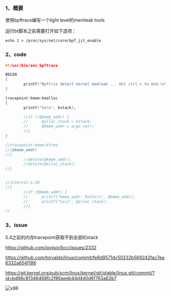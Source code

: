 ### 1、概要

使用bpftrace编写一个light level的memleak tools

运行bt脚本之前需要打开如下选项：

`echo 1 > /proc/sys/net/core/bpf_jit_enable`

### 2、code

```c
#!/usr/bin/env bpftrace

BEGIN
{
        printf("Bpftrce detect kernel memleak ... Hit ctrl-c to end.\n");
}

tracepoint:kmem:kmalloc
{
        printf("%s\n", kstack);

        //if (!@kmem_addr) {
        //      @alloc_stack = kstack;
        //      @kmem_addr = args->ptr;
        //}
}

//tracepoint:kmem:kfree
///@kmem_addr/
//{
        //delete(@kmem_addr);
        //delete(@alloc_stack);
//}


//interval:s:30
//{
        //if (@kmem_addr) {
        //      printf("kmem_addr: 0x%lx\n", @kmem_addr);
        //      printf("%s\n", @alloc_stack);
        //}
//
```

### 3、issue

5.4之前的内存tracepoint获取不到全部的stack

https://github.com/iovisor/bcc/issues/2332

https://github.com/torvalds/linux/commit/fe8d9571dc50232b569242fac7ea6332a654f186

https://git.kernel.org/pub/scm/linux/kernel/git/stable/linux.git/commit/?id=bd98c81346468fc2f86aeeb44d4d0d6f763a62b7

![x86](D:\akon\note\akon\linux-kernel-learn\Linux性能调优\分析工具\ebpf\bpftrace\tracepoint_stack_issue.png)

